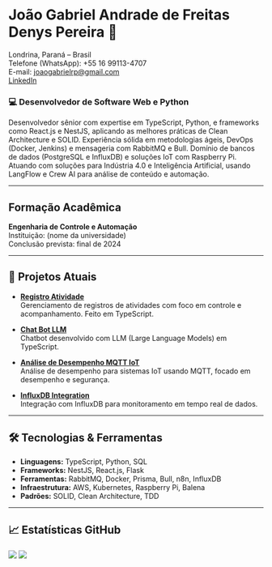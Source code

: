 # **João Gabriel Andrade de Freitas Denys Pereira**  🚀  
Londrina, Paraná – Brasil  
Telefone (WhatsApp): +55 16 99113-4707  
E-mail: [joaogabrielrp@gmail.com](mailto:joaogabrielrp@gmail.com)  
[LinkedIn](https://www.linkedin.com/in/jo%C3%A3o-gabriel-andrade-de-freitas-51241b220/)

### 💻 **Desenvolvedor de Software Web e Python**

Desenvolvedor sênior com expertise em TypeScript, Python, e frameworks como React.js e NestJS, aplicando as melhores práticas de Clean Architecture e SOLID. Experiência sólida em metodologias ágeis, DevOps (Docker, Jenkins) e mensageria com RabbitMQ e Bull. Domínio de bancos de dados (PostgreSQL e InfluxDB) e soluções IoT com Raspberry Pi. Atuando com soluções para Indústria 4.0 e Inteligência Artificial, usando LangFlow e Crew AI para análise de conteúdo e automação.

---

## **Formação Acadêmica**  
**Engenharia de Controle e Automação**  
Instituição: (nome da universidade)  
Conclusão prevista: final de 2024

---

## 🔭 **Projetos Atuais**
- **[Registro Atividade](https://github.com/joaogabriel1995/registro-atividade)**  
  Gerenciamento de registros de atividades com foco em controle e acompanhamento. Feito em TypeScript.

- **[Chat Bot LLM](https://github.com/joaogabriel1995/chat-bot-llm)**  
  Chatbot desenvolvido com LLM (Large Language Models) em TypeScript.

- **[Análise de Desempenho MQTT IoT](https://github.com/joaogabriel1995/analise-desempenho-mqtt-iot)**  
  Análise de desempenho para sistemas IoT usando MQTT, focado em desempenho e segurança.

- **[InfluxDB Integration](https://github.com/joaogabriel1995/influxDb)**  
  Integração com InfluxDB para monitoramento em tempo real de dados.

---

## 🛠 **Tecnologias & Ferramentas**
- **Linguagens:** TypeScript, Python, SQL  
- **Frameworks:** NestJS, React.js, Flask  
- **Ferramentas:** RabbitMQ, Docker, Prisma, Bull, n8n, InfluxDB  
- **Infraestrutura:** AWS, Kubernetes, Raspberry Pi, Balena  
- **Padrões:** SOLID, Clean Architecture, TDD

---

## 📈 **Estatísticas GitHub**

<img align="center" src="https://github-readme-stats.vercel.app/api?username=joaogabriel1995&show_icons=true&count_private=true&theme=radical" />

<img align="center" src="https://github-readme-stats.vercel.app/api/top-langs/?username=joaogabriel1995&layout=compact&theme=radical" />

